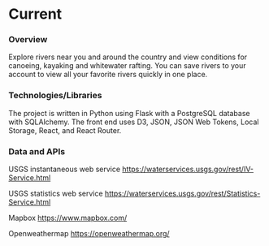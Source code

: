 # Current

### Overview
Explore rivers near you and around the country and view conditions for canoeing, kayaking and whitewater rafting. You can save rivers to your account to view all your favorite rivers quickly in one place.

### Technologies/Libraries
The project is written in Python using Flask with a PostgreSQL database with SQLAlchemy. The front end uses D3, JSON, JSON Web Tokens, Local Storage, React, and React Router. 

### Data and APIs
USGS instantaneous web service
https://waterservices.usgs.gov/rest/IV-Service.html

USGS statistics web service
https://waterservices.usgs.gov/rest/Statistics-Service.html

Mapbox
https://www.mapbox.com/

Openweathermap
https://openweathermap.org/